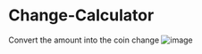 # Change-Calculator
Convert the amount into the coin change
![image](https://github.com/web-dev-nav/Change-Calculator/assets/110724391/213df526-a516-4244-8b98-ece44cbd482c)
